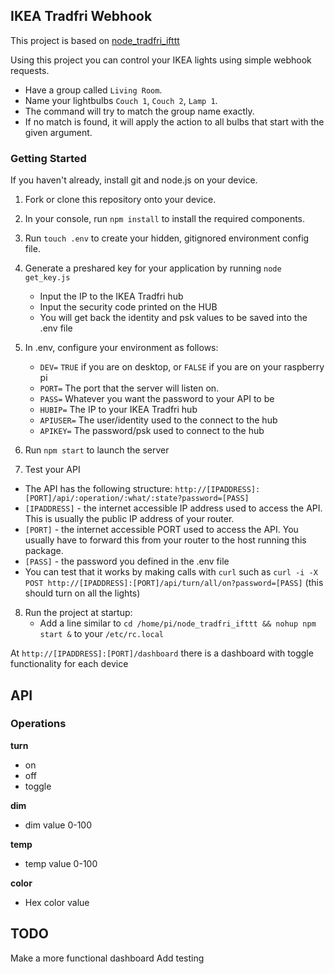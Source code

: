 ## IKEA Tradfri Webhook

This project is based on [node_tradfri_ifttt](https://github.com/valenting/node_tradfri_ifttt)

Using this project you can control your IKEA lights using simple webhook requests.
   * Have a group called `Living Room`.
   * Name your lightbulbs `Couch 1`, `Couch 2`, `Lamp 1`.
   * The command will try to match the group name exactly.
   * If no match is found, it will apply the action to all bulbs that start with the given argument.

### Getting Started
If you haven't already, install git and node.js on your device.

1. Fork or clone this repository onto your device.
2. In your console, run `npm install` to install the required components.
3. Run `touch .env` to create your hidden, gitignored environment config file.
4. Generate a preshared key for your application by running `node get_key.js`
    * Input the IP to the IKEA Tradfri hub
    * Input the security code printed on the HUB
    * You will get back the identity and psk values to be saved into the .env file
5. In .env, configure your environment as follows:
    * `DEV=`  `TRUE` if you are on desktop, or `FALSE` if you are on your raspberry pi
    * `PORT=` The port that the server will listen on.
    * `PASS=` Whatever you want the password to your API to be
    * `HUBIP=` The IP to your IKEA Tradfri hub
    * `APIUSER=` The user/identity used to the connect to the hub
    * `APIKEY=` The password/psk used to connect to the hub
6. Run `npm start` to launch the server

7. Test your API
* The API has the following structure: `http://[IPADDRESS]:[PORT]/api/:operation/:what/:state?password=[PASS]`
* `[IPADDRESS]` - the internet accessible IP address used to access the API. This is usually the public IP address of your router.
* `[PORT]` - the internet accessible PORT used to access the API. You usually have to forward this from your router to the host running this package.
* `[PASS]` - the password you defined in the .env file
* You can test that it works by making calls with `curl` such as `curl -i -X POST http://[IPADDRESS]:[PORT]/api/turn/all/on?password=[PASS]` (this should turn on all the lights)

8. Run the project at startup:
   * Add a line similar to `cd /home/pi/node_tradfri_ifttt && nohup npm start &` to your `/etc/rc.local`

At `http://[IPADDRESS]:[PORT]/dashboard` there is a dashboard with toggle functionality for each device

## API
### Operations

**turn**
* on
* off
* toggle

**dim**
* dim value 0-100

**temp**
* temp value 0-100

**color**
* Hex color value

## TODO
Make a more functional dashboard
Add testing
